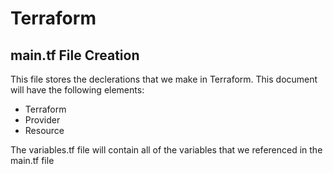 # Terraform

## main.tf File Creation

This file stores the declerations that we make in Terraform.  This document will have the following elements:
   * Terraform
   * Provider
   * Resource

The variables.tf file will contain all of the variables that we referenced in the main.tf file

